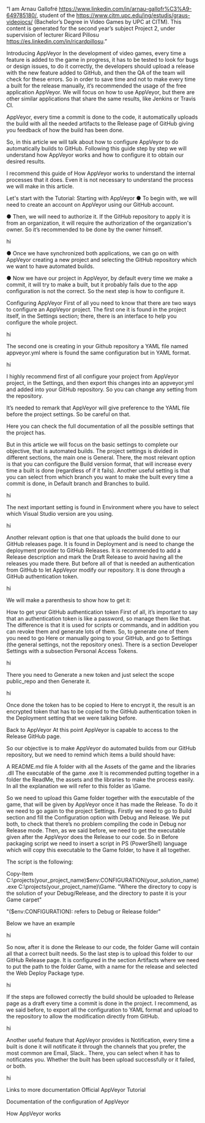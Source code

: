 “I am Arnau Gallofré <https://www.linkedin.com/in/arnau-gallofr%C3%A9-649785180/>, student of the <https://www.citm.upc.edu/ing/estudis/graus-videojocs/> (Bachelor’s Degree in Video Games by UPC at CITM).
 This content is generated for the second year’s subject Project 2, under supervision of lecturer Ricard Pillosu <https://es.linkedin.com/in/ricardpillosu>.”

Introducing AppVeyor
In the development of video games, every time a feature is added to the game in progress, it has to be tested to look for bugs or design issues, to do it correctly, the developers should upload a release with the new feature added to GitHub, and then the QA of the team will check for these errors. So in order to save time and not to make every time a built for the release manually, it’s recommended the usage of the free application AppVeyor. We will focus on how to use AppVeyor, but there are other similar applications that share the same results, like Jenkins or Travis CI.

AppVeyor, every time a commit is done to the code, it automatically uploads the build with all the needed artifacts to the Release page of GitHub giving you feedback of how the build has been done.

So, in this article we will talk about how to configure AppVeyor to do automatically builds to GitHub. Following this guide step by step we will understand how AppVeyor works and how to configure it to obtain our desired results.

I recommend this guide of How AppVeyor works to understand the internal processes that it does. Even it is not necessary to understand the process we will make in this article.

Let's start with the Tutorial:
Starting with AppVeyor
● To begin with, we will need to create an account on AppVeyor using our GitHub account.

● Then, we will need to authorize it. If the GitHub repository to apply it is from an organization, it will require the authorization of the organization's owner. So it’s recommended to be done by the owner himself.

hi

● Once we have synchronized both applications, we can go on with AppVeyor creating a new project and selecting the GitHub repository which we want to have automated builds.

● Now we have our project in AppVeyor, by default every time we make a commit, it will try to make a built, but it probably fails due to the app configuration is not the correct. So the next step is how to configure it.

Configuring AppVeyor
First of all you need to know that there are two ways to configure an AppVeyor project. The first one it is found in the project itself, in the Settings section; there, there is an interface to help you configure the whole project.

hi

The second one is creating in your Github repository a YAML file named appveyor.yml where is found the same configuration but in YAML format.

hi

I highly recommend first of all configure your project from AppVeyor project, in the Settings, and then export this changes into an appveyor.yml and added into your GitHub repository. So you can change any setting from the repository.

It’s needed to remark that AppVeyor will give preference to the YAML file before the project settings. So be careful on that.

Here you can check the full documentation of all the possible settings that the project has.

But in this article we will focus on the basic settings to complete our objective, that is automated builds. The project settings is divided in different sections, the main one is General. There, the most relevant option is that you can configure the Build version format, that will increase every time a built is done (regardless of if it fails). Another useful setting is that you can select from which branch you want to make the built every time a commit is done, in Default branch and Branches to build.

hi

The next important setting is found in Environment where you have to select which Visual Studio version are you using.

hi

Another relevant option is that one that uploads the build done to our GitHub releases page. It is found in Deployment and is need to change the deployment provider to GitHub Releases. It is recommended to add a Release description and mark the Draft Release to avoid having all the releases you made there. But before all of that is needed an authentication from GitHub to let AppVeyor modify our repository. It is done through a GitHub authentication token.

hi

We will make a parenthesis to show how to get it:

How to get your GitHub authentication token
First of all, it’s important to say that an authentication token is like a password, so manage them like that. The difference is that it is used for scripts or commands, and in addition you can revoke them and generate lots of them. So, to generate one of them you need to go Here or manually going to your GitHub, and go to Settings (the general settings, not the repository ones). There is a section Developer Settings with a subsection Personal Access Tokens.

hi

There you need to Generate a new token and just select the scope public_repo and then Generate it.

hi

Once done the token has to be copied to Here to encrypt it, the result is an encrypted token that has to be copied to the GitHub authentication token in the Deployment setting that we were talking before.

Back to AppVeyor
At this point AppVeyor is capable to access to the Release GitHub page.

So our objective is to make AppVeyor do automated builds from our GitHub repository, but we need to remind which items a build should have:

A README.md file
A folder with all the Assets of the game and the libraries .dll
The executable of the game .exe
It is recommended putting together in a folder the ReadMe, the assets and the libraries to make the process easily. In all the explanation we will refer to this folder as \Game.

So we need to upload this Game folder together with the executable of the game, that will be given by AppVeyor once it has made the Release. To do it we need to go again to the project Settings. Firstly we need to go to Build section and fill the Configuration option with Debug and Release. We put both, to check that there’s no problem compiling the code in Debug nor Release mode. Then, as we said before, we need to get the executable given after the AppVeyor does the Release to our code. So in Before packaging script we need to insert a script in PS (PowerShell) language which will copy this executable to the Game folder, to have it all together.

The script is the following:

Copy-Item C:\projects\(your_project_name)\$env:CONFIGURATION\(your_solution_name).exe C:\projects\(your_project_name)\Game\.
"Where the directory to copy is the solution of your Debug/Release, and the directory to paste it is your Game carpet"

"($env:CONFIGURATION): refers to Debug or Release folder"

Below we have an example

hi

So now, after it is done the Release to our code, the folder Game will contain all that a correct built needs. So the last step is to upload this folder to our GitHub Release page. It is configured in the section Artifacts where we need to put the path to the folder Game, with a name for the release and selected the Web Deploy Package type.

hi

If the steps are followed correctly the build should be uploaded to Release page as a draft every time a commit is done in the project. I recommend, as we said before, to export all the configuration to YAML format and upload to the repository to allow the modification directly from GitHub.

hi

Another useful feature that AppVeyor provides is Notification, every time a built is done it will notificate it through the channels that you prefer, the most common are Email, Slack.. There, you can select when it has to notificates you. Whether the built has been upload successfully or it failed, or both.

hi

Links to more documentation
Official AppVeyor Tutorial

Documentation of the configuration of AppVeyor

How AppVeyor works
